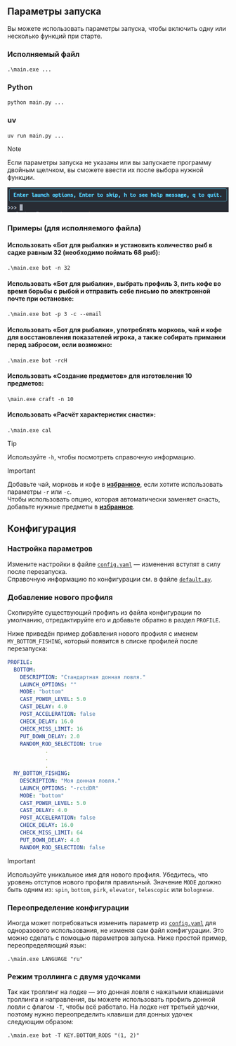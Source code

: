 ## Параметры запуска
Вы можете использовать параметры запуска, чтобы включить одну или несколько функций при старте.
### Исполняемый файл
```
.\main.exe ...
```
### Python
```
python main.py ...
```
### uv
```
uv run main.py ...
```
> [!NOTE]
> Если параметры запуска не указаны или вы запускаете программу двойным щелчком, вы сможете ввести их после выбора нужной функции.
>
> ![Параметры запуска][launch_options]

### Примеры (для исполняемого файла)

#### Использовать «Бот для рыбалки» и установить количество рыб в садке равным 32 (необходимо поймать 68 рыб):
```
.\main.exe bot -n 32
```
#### Использовать «Бот для рыбалки», выбрать профиль 3, пить кофе во время борьбы с рыбой и отправить себе письмо по электронной почте при остановке:
```
.\main.exe bot -p 3 -c --email
```
#### Использовать «Бот для рыбалки», употреблять морковь, чай и кофе для восстановления показателей игрока, а также собирать приманки перед забросом, если возможно:
```
.\main.exe bot -rcH
```
#### Использовать «Создание предметов» для изготовления 10 предметов:
```
\main.exe craft -n 10
```
#### Использовать «Расчёт характеристик снасти»:
```
.\main.exe cal
```


> [!TIP]
> Используйте `-h`, чтобы посмотреть справочную информацию.

> [!IMPORTANT]
> Добавьте чай, морковь и кофе в **[избранное][favorite_food]**, если хотите использовать параметры `-r` или `-c`.  
> Чтобы использовать опцию, которая автоматически заменяет снасть, добавьте нужные предметы в **[избранное][favorite_lure]**.

## Конфигурация
### Настройка параметров
Измените настройки в файле [`config.yaml`][config.yaml] — изменения вступят в силу после перезапуска.  
Справочную информацию по конфигурации см. в файле [`default.py`][default.py].

### Добавление нового профиля
Скопируйте существующий профиль из файла конфигурации по умолчанию, отредактируйте его и добавьте обратно в раздел `PROFILE`.

Ниже приведён пример добавления нового профиля с именем `MY_BOTTOM_FISHING`, который появится в списке профилей после перезапуска:
```yaml
PROFILE:
  BOTTOM:
    DESCRIPTION: "Стандартная донная ловля."
    LAUNCH_OPTIONS: ""
    MODE: "bottom"
    CAST_POWER_LEVEL: 5.0
    CAST_DELAY: 4.0
    POST_ACCELERATION: false
    CHECK_DELAY: 16.0
    CHECK_MISS_LIMIT: 16
    PUT_DOWN_DELAY: 2.0
    RANDOM_ROD_SELECTION: true
            .
            .
            .
  MY_BOTTOM_FISHING:
    DESCRIPTION: "Моя донная ловля."
    LAUNCH_OPTIONS: "-rctdDR"
    MODE: "bottom"
    CAST_POWER_LEVEL: 5.0
    CAST_DELAY: 4.0
    POST_ACCELERATION: false
    CHECK_DELAY: 16.0
    CHECK_MISS_LIMIT: 64
    PUT_DOWN_DELAY: 4.0
    RANDOM_ROD_SELECTION: false
```
> [!IMPORTANT] 
> Используйте уникальное имя для нового профиля.
> Убедитесь, что уровень отступов нового профиля правильный.
> Значение `MODE` должно быть одним из: `spin`, `bottom`, `pirk`, `elevator`, `telescopic` или `bolognese`.

### Переопределение конфигурации
Иногда может потребоваться изменить параметр из [`config.yaml`][config.yaml] для одноразового использования,
не изменяя сам файл конфигурации.
Это можно сделать с помощью параметров запуска.
Ниже простой пример, переопределяющий язык:
```
.\main.exe LANGUAGE "ru"
```

### Режим троллинга с двумя удочками
Так как троллинг на лодке — это донная ловля с нажатыми клавишами троллинга и направления,
вы можете использовать профиль донной ловли с флагом `-T`, чтобы всё работало.
На лодке нет третьей удочки, поэтому нужно переопределить клавиши для донных удочек следующим образом:
```
.\main.exe bot -T KEY.BOTTOM_RODS "(1, 2)"
```

[launch_options]: /static//readme/launch_options.png
[path]: /static/readme/path.png
[config.yaml]: /rf4s/config/config.yaml
[default.py]: /rf4s/config/defaults.py
[configuration]: /docs/ru/CONFIGURATION.md
[favorite_food]: /static/readme/favorite_food.png
[favorite_lure]: /static/readme/favorite_lure.png
